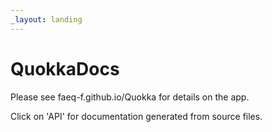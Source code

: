 ```yaml
---
_layout: landing
---
```


# QuokkaDocs

Please see faeq-f.github.io/Quokka for details on the app.

Click on 'API' for documentation generated from source files.